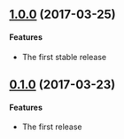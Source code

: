 ## [1.0.0](https://github.com/twada/japanese-numerals-to-number/releases/tag/v1.0.0) (2017-03-25)

#### Features

  * The first stable release


## [0.1.0](https://github.com/twada/japanese-numerals-to-number/releases/tag/v0.1.0) (2017-03-23)

#### Features

  * The first release

